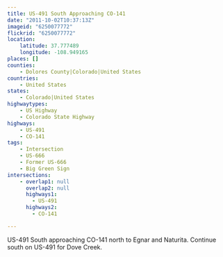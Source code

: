 ```yaml
---
title: US-491 South Approaching CO-141
date: "2011-10-02T10:37:13Z"
imageid: "6250077772"
flickrid: "6250077772"
location:
    latitude: 37.777489
    longitude: -108.949165
places: []
counties:
    - Dolores County|Colorado|United States
countries:
    - United States
states:
    - Colorado|United States
highwaytypes:
    - US Highway
    - Colorado State Highway
highways:
    - US-491
    - CO-141
tags:
    - Intersection
    - US-666
    - Former US-666
    - Big Green Sign
intersections:
    - overlap1: null
      overlap2: null
      highways1:
        - US-491
      highways2:
        - CO-141

---
```

US-491 South approaching CO-141 north to Egnar and Naturita.  Continue south on US-491 for Dove Creek.